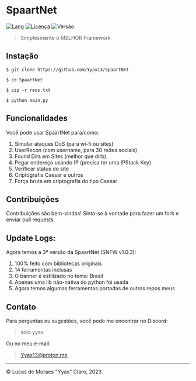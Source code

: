 # SpaartNet

[![Lang](https://img.shields.io/badge/linguagem-Python-blue.svg)](https://www.python.org/)
[![Licença](https://img.shields.io/badge/licença-CC0-green.svg)](http://creativecommons.org/publicdomain/zero/1.0/)
![Versão](https://img.shields.io/badge/versão-1.0.0-red.svg)

>Simplesmente o MELHOR Framework

## Instação
`$ git clone https://github.com/Yyax13/SpaartNet `

`$ cd SpaartNet`

`$ pip -r reqs.txt`

`$ python main.py`

## Funcionalidades

Você pode usar SpaartNet para/como:

1. Simular ataques DoS (para wi-fi ou sites)
2. UserRecon (com username, para 30 redes sociais)
3. Found Dirs em Sites (melhor que dirb)
4. Pegar endereço usando IP (precisa ter uma IPStack Key)
5. Verificar status do site
6. Criptografia Caesar e outros
7. Força bruta em criptografia do tipo Caesar

## Contribuições

Contribuições são bem-vindas! Sinta-se à vontade para fazer um fork e enviar pull requests.


## Update Logs:

Agora temos a 3ª versão da SpaartNet (SNFW v1.0.3):

1. 100% feito com bibliotecas originais
2. 14 ferramentas inclusas
3. O banner é estilizado no tema: Brasil
4. Apenas uma lib não-nativa do python foi usada
5. Agora temos algumas ferramentas portadas de outros repos meus

## Contato

Para perguntas ou sugestões, você pode me encontrar no Discord:
> solo.yyax

Ou no meu e-mail:
> Yyax13@proton.me

---
© Lucas de Moraes "Yyax" Claro, 2023
